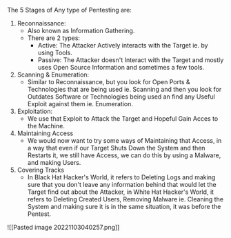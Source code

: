 The 5 Stages of Any type of Pentesting are:
1. Reconnaissance:
	- Also known as Information Gathering.
	- There are 2 types:
		- Active: The Attacker Actively interacts with the Target ie. by using Tools.
		- Passive: The Attacker doesn't Interact with the Target and mostly uses Open Source Information and sometimes a few tools.
1. Scanning & Enumeration:
	- Similar to Reconnaissance, but you look for Open Ports & Technologies that are being used ie. Scanning and then you look for Outdates Software or Technologies being used an find any Useful Exploit against them ie. Enumeration.
2. Exploitation:
	- We use that Exploit to Attack the Target and Hopeful Gain Acces to the Machine.
3. Maintaining Access
	- We would now want to try some ways of Maintaining that Access, in a way that even if our Target Shuts Down the System and then Restarts it, we still have Access, we can do this by using a Malware, and making Users.
4. Covering Tracks
	- In Black Hat Hacker's World, it refers to Deleting Logs and making sure that you don't leave any information behind that would let the Target find out about the Attacker, in White Hat Hacker's World, it refers to Deleting Created Users, Removing Malware ie. Cleaning the System and making sure it is in the same situation, it was before the Pentest.

![[Pasted image 20221103040257.png]]
